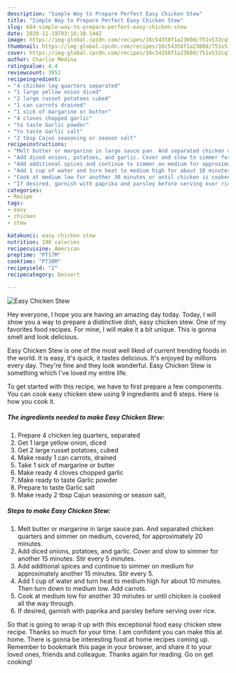 ```yaml
---
description: "Simple Way to Prepare Perfect Easy Chicken Stew"
title: "Simple Way to Prepare Perfect Easy Chicken Stew"
slug: 684-simple-way-to-prepare-perfect-easy-chicken-stew
date: 2020-11-19T03:16:38.144Z
image: https://img-global.cpcdn.com/recipes/16c54358f1a2360d/751x532cq70/easy-chicken-stew-recipe-main-photo.jpg
thumbnail: https://img-global.cpcdn.com/recipes/16c54358f1a2360d/751x532cq70/easy-chicken-stew-recipe-main-photo.jpg
cover: https://img-global.cpcdn.com/recipes/16c54358f1a2360d/751x532cq70/easy-chicken-stew-recipe-main-photo.jpg
author: Charlie Medina
ratingvalue: 4.4
reviewcount: 3951
recipeingredient:
- "4 chicken leg quarters separated"
- "1 large yellow onion diced"
- "2 large russet potatoes cubed"
- "1 can carrots drained"
- "1 sick of margarine or butter"
- "4 cloves chopped garlic"
- "to taste Garlic powder"
- "to taste Garlic salt"
- "2 tbsp Cajun seasoning or season salt"
recipeinstructions:
- "Melt butter or margarine in large sauce pan. And separated chicken quarters and simmer on medium, covered, for approximately 20 minutes."
- "Add diced onions, potatoes, and garlic. Cover and slow to simmer for another 15 minutes. Stir every 5 minutes."
- "Add additional spices and continue to simmer on medium for approximately another 15 minutes. Stir every 5."
- "Add 1 cup of water and turn heat to medium high for about 10 minutes. Then turn down to medium low. Add carrots."
- "Cook at medium low for another 30 minutes or until chicken is cooked all the way through."
- "If desired, garnish with paprika and parsley before serving over rice."
categories:
- Recipe
tags:
- easy
- chicken
- stew

katakunci: easy chicken stew 
nutrition: 198 calories
recipecuisine: American
preptime: "PT17M"
cooktime: "PT38M"
recipeyield: "2"
recipecategory: Dessert

---
```



![Easy Chicken Stew](https://img-global.cpcdn.com/recipes/16c54358f1a2360d/751x532cq70/easy-chicken-stew-recipe-main-photo.jpg)

Hey everyone, I hope you are having an amazing day today. Today, I will show you a way to prepare a distinctive dish, easy chicken stew. One of my favorites food recipes. For mine, I will make it a bit unique. This is gonna smell and look delicious.



Easy Chicken Stew is one of the most well liked of current trending foods in the world. It is easy, it's quick, it tastes delicious. It's enjoyed by millions every day. They're fine and they look wonderful. Easy Chicken Stew is something which I've loved my entire life.


To get started with this recipe, we have to first prepare a few components. You can cook easy chicken stew using 9 ingredients and 6 steps. Here is how you cook it.

<!--inarticleads1-->

##### The ingredients needed to make Easy Chicken Stew:

1. Prepare 4 chicken leg quarters, separated
1. Get 1 large yellow onion, diced
1. Get 2 large russet potatoes, cubed
1. Make ready 1 can carrots, drained
1. Take 1 sick of margarine or butter
1. Make ready 4 cloves chopped garlic
1. Make ready to taste Garlic powder
1. Prepare to taste Garlic salt
1. Make ready 2 tbsp Cajun seasoning or season salt,




<!--inarticleads2-->

##### Steps to make Easy Chicken Stew:

1. Melt butter or margarine in large sauce pan. And separated chicken quarters and simmer on medium, covered, for approximately 20 minutes.
1. Add diced onions, potatoes, and garlic. Cover and slow to simmer for another 15 minutes. Stir every 5 minutes.
1. Add additional spices and continue to simmer on medium for approximately another 15 minutes. Stir every 5.
1. Add 1 cup of water and turn heat to medium high for about 10 minutes. Then turn down to medium low. Add carrots.
1. Cook at medium low for another 30 minutes or until chicken is cooked all the way through.
1. If desired, garnish with paprika and parsley before serving over rice.




So that is going to wrap it up with this exceptional food easy chicken stew recipe. Thanks so much for your time. I am confident you can make this at home. There is gonna be interesting food at home recipes coming up. Remember to bookmark this page in your browser, and share it to your loved ones, friends and colleague. Thanks again for reading. Go on get cooking!
